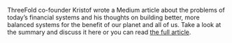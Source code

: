ThreeFold co-founder Kristof wrote a Medium article about the problems of today’s financial systems and his thoughts on building better, more balanced systems for the benefit of our planet and all of us. Take a look at the summary and discuss it here or you can read [the full article](https://medium.com/@despiegk/a-new-financial-system-for-our-world-602605d1f6d7).